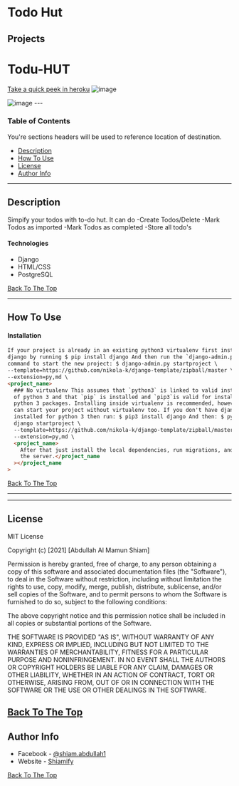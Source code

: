 # Todo Hut
## Projects

# Todu-HUT

[Take a quick peek in heroku](https://travel-django-travello.herokuapp.com/)
<img src="https://i.ibb.co/dtd8zmg/image.png" alt="image" border="0">

<img src="https://i.ibb.co/KzNVdzX/image.png" alt="image" border="0">
---

### Table of Contents

You're sections headers will be used to reference location of destination.

- [Description](#description)
- [How To Use](#how-to-use)
- [License](#license)
- [Author Info](#author-info)

---

## Description

Simpify your todos with to-do hut. It can do
-Create Todos/Delete
-Mark Todos as imported
-Mark Todos as completed
-Store all todo's
#### Technologies

- Django
- HTML/CSS
- PostgreSQL

[Back To The Top](#read-me-template)

---

## How To Use

#### Installation

```html
If your project is already in an existing python3 virtualenv first install
django by running $ pip install django And then run the `django-admin.py`
command to start the new project: $ django-admin.py startproject \
--template=https://github.com/nikola-k/django-template/zipball/master \
--extension=py,md \
<project_name>
  ### No virtualenv This assumes that `python3` is linked to valid installation
  of python 3 and that `pip` is installed and `pip3`is valid for installing
  python 3 packages. Installing inside virtualenv is recommended, however you
  can start your project without virtualenv too. If you don't have django
  installed for python 3 then run: $ pip3 install django And then: $ python3 -m
  django startproject \
  --template=https://github.com/nikola-k/django-template/zipball/master \
  --extension=py,md \
  <project_name>
    After that just install the local dependencies, run migrations, and start
    the server.</project_name
  ></project_name
>
```

[Back To The Top](#read-me-template)

---

---

## License

MIT License

Copyright (c) [2021] [Abdullah Al Mamun Shiam]

Permission is hereby granted, free of charge, to any person obtaining a copy
of this software and associated documentation files (the "Software"), to deal
in the Software without restriction, including without limitation the rights
to use, copy, modify, merge, publish, distribute, sublicense, and/or sell
copies of the Software, and to permit persons to whom the Software is
furnished to do so, subject to the following conditions:

The above copyright notice and this permission notice shall be included in all
copies or substantial portions of the Software.

THE SOFTWARE IS PROVIDED "AS IS", WITHOUT WARRANTY OF ANY KIND, EXPRESS OR
IMPLIED, INCLUDING BUT NOT LIMITED TO THE WARRANTIES OF MERCHANTABILITY,
FITNESS FOR A PARTICULAR PURPOSE AND NONINFRINGEMENT. IN NO EVENT SHALL THE
AUTHORS OR COPYRIGHT HOLDERS BE LIABLE FOR ANY CLAIM, DAMAGES OR OTHER
LIABILITY, WHETHER IN AN ACTION OF CONTRACT, TORT OR OTHERWISE, ARISING FROM,
OUT OF OR IN CONNECTION WITH THE SOFTWARE OR THE USE OR OTHER DEALINGS IN THE
SOFTWARE.

[Back To The Top](#read-me-template)
---

## Author Info

- Facebook - [@shiam.abdullah1](https://www.facebook.com/shiamabdullah1/)
- Website - [Shiamify](https://boring-euclid-df9d83.netlify.app/)

[Back To The Top](#read-me-template)

